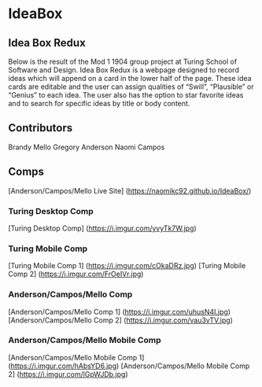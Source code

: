 # IdeaBox

## Idea Box Redux
Below is the result of the Mod 1 1904 group project at Turing School of Software and Design. Idea Box Redux is a webpage designed to record ideas which will append on a card in the lower half of the page. These idea  cards are editable and the user can assign qualities of “Swill”, “Plausible” or “Genius” to each idea. The user also has the option to star favorite ideas and to search for specific ideas by title or body content. 


## Contributors
Brandy Mello
Gregory Anderson
Naomi Campos


## Comps

[Anderson/Campos/Mello Live Site] (https://naomikc92.github.io/IdeaBox/)

### Turing Desktop Comp
[Turing Desktop Comp] (https://i.imgur.com/yvyTk7W.jpg)

### Turing Mobile Comp
[Turing Mobile Comp 1] (https://i.imgur.com/cOkaDRz.jpg)
[Turing Mobile Comp 2] (https://i.imgur.com/FrOeIVr.jpg)

### Anderson/Campos/Mello Comp
[Anderson/Campos/Mello Comp 1] (https://i.imgur.com/uhusN4I.jpg)
[Anderson/Campos/Mello Comp 2] (https://i.imgur.com/vau3vTV.jpg)

### Anderson/Campos/Mello Mobile Comp
[Anderson/Campos/Mello Mobile Comp 1] (https://i.imgur.com/hAbsYD6.jpg)
[Anderson/Campos/Mello Mobile Comp 2] (https://i.imgur.com/lGpWJDb.jpg)
